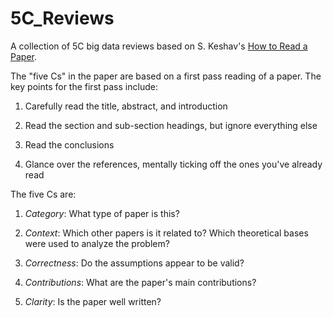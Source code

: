 # 5C_Reviews
A collection of 5C big data reviews based on S. Keshav's [How to Read a Paper](https://web.stanford.edu/class/ee384m/Handouts/HowtoReadPaper.pdf).

The "five Cs" in the paper are based on a first pass reading of a paper. The key points for the first pass include:

1) Carefully read the title, abstract, and introduction

2) Read the section and sub-section headings, but ignore everything else

3) Read the conclusions

4) Glance over the references, mentally ticking off the ones you've already read

The five Cs are:

1) *Category*: What type of paper is this?

2) *Context*: Which other papers is it related to? Which theoretical bases were used to analyze the problem?

3) *Correctness*: Do the assumptions appear to be valid?

4) *Contributions*: What are the paper's main contributions?

5) *Clarity*: Is the paper well written? 
